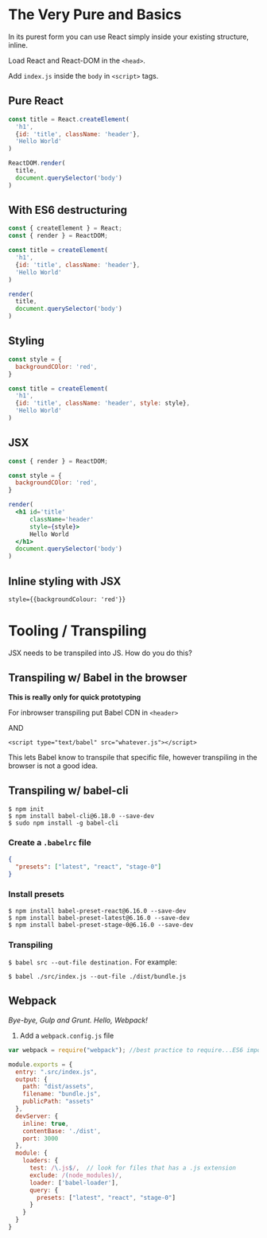 # The Very Pure and Basics

In its purest form you can use React simply inside your existing structure, inline.

Load React and React-DOM in the `<head>`.

Add `index.js` inside the `body` in `<script>` tags.

## Pure React
```javascript
const title = React.createElement(
  'h1',
  {id: 'title', className: 'header'},
  'Hello World'
)

ReactDOM.render(
  title,
  document.querySelector('body')
)
```

## With ES6 destructuring

```javascript
const { createElement } = React;
const { render } = ReactDOM;

const title = createElement(
  'h1',
  {id: 'title', className: 'header'},
  'Hello World'
)

render(
  title,
  document.querySelector('body')
)
```

## Styling

```javascript
const style = {
  backgroundCOlor: 'red',
}

const title = createElement(
  'h1',
  {id: 'title', className: 'header', style: style},
  'Hello World'
)
```

## JSX

```jsx
const { render } = ReactDOM;

const style = {
  backgroundCOlor: 'red',
}

render(
  <h1 id='title'
      className='header'
      style={style}>
      Hello World
  </h1>
  document.querySelector('body')
)
```

## Inline styling with JSX

`style={{backgroundColour: 'red'}}`

# Tooling / Transpiling
JSX needs to be transpiled into JS. How do you do this?

## Transpiling w/ Babel in the browser

**This is really only for quick prototyping**

For inbrowser transpiling put Babel CDN in `<header>`

AND

`<script type="text/babel" src="whatever.js"></script>`

This lets Babel know to transpile that specific file, however transpiling in the browser is not a good idea.

## Transpiling w/ babel-cli

```
$ npm init
$ npm install babel-cli@6.18.0 --save-dev
$ sudo npm install -g babel-cli
```
### Create a `.babelrc` file

```json
{
  "presets": ["latest", "react", "stage-0"]
}
```

### Install presets

```
$ npm install babel-preset-react@6.16.0 --save-dev
$ npm install babel-preset-latest@6.16.0 --save-dev
$ npm install babel-preset-stage-0@6.16.0 --save-dev
```
### Transpiling

`$ babel src --out-file destination.` For example: 

```
$ babel ./src/index.js --out-file ./dist/bundle.js
```

## Webpack
_Bye-bye, Gulp and Grunt. Hello, Webpack!_

1. Add a `webpack.config.js` file

```javascript
var webpack = require("webpack"); //best practice to require...ES6 import

module.exports = {
  entry: ".src/index.js",
  output: {
    path: "dist/assets",
    filename: "bundle.js",
    publicPath: "assets"
  },
  devServer: {
    inline: true,
    contentBase: './dist',
    port: 3000
  },
  module: {
    loaders: {
      test: /\.js$/,  // look for files that has a .js extension
      exclude: /(node_modules)/,
      loader: ['babel-loader'],
      query: {
        presets: ["latest", "react", "stage-0"]
      }
    }
  }
}
```